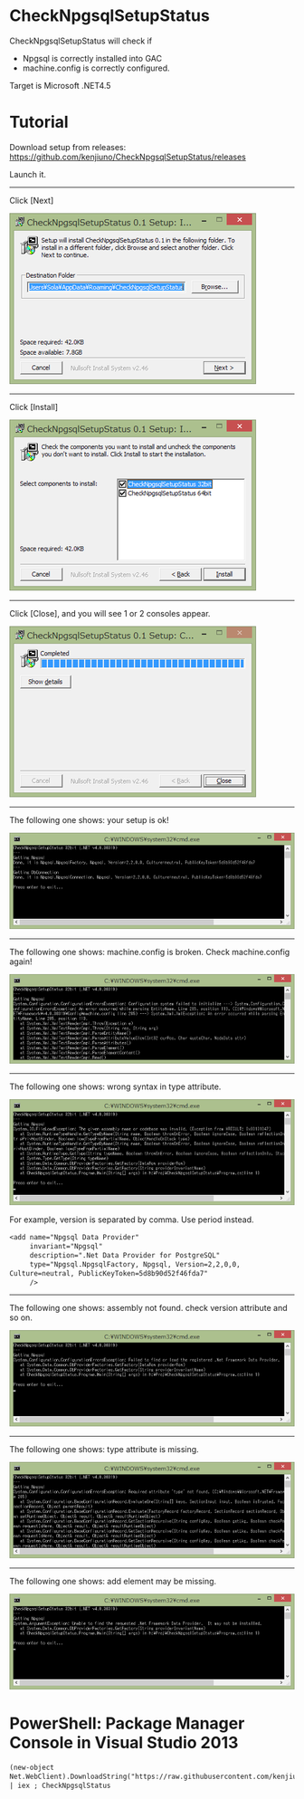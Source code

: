 CheckNpgsqlSetupStatus
======================

CheckNpgsqlSetupStatus will check if
- Npgsql is correctly installed into GAC
- machine.config is correctly configured.

Target is Microsoft .NET4.5

Tutorial
========

Download setup from releases: https://github.com/kenjiuno/CheckNpgsqlSetupStatus/releases

Launch it.

---

Click [Next]

![Setup1](https://raw.githubusercontent.com/kenjiuno/CheckNpgsqlSetupStatus/master/_Setup1.png)

---

Click [Install]

![Setup2](https://raw.githubusercontent.com/kenjiuno/CheckNpgsqlSetupStatus/master/_Setup2.png)

---

Click [Close], and you will see 1 or 2 consoles appear.

![Setup3](https://raw.githubusercontent.com/kenjiuno/CheckNpgsqlSetupStatus/master/_Setup3.png)

---

The following one shows: your setup is ok!

![Ok](https://raw.githubusercontent.com/kenjiuno/CheckNpgsqlSetupStatus/master/_Ok.png)

---

The following one shows: machine.config is broken. Check machine.config again!

![WrongXml](https://raw.githubusercontent.com/kenjiuno/CheckNpgsqlSetupStatus/master/_WrongXml.png)

---

The following one shows: wrong syntax in type attribute.

![WrongTypeSyntax](https://raw.githubusercontent.com/kenjiuno/CheckNpgsqlSetupStatus/master/_WrongTypeSyntax.png)

For example, version is separated by comma. Use period instead.
```
<add name="Npgsql Data Provider" 
     invariant="Npgsql" 
     description=".Net Data Provider for PostgreSQL" 
     type="Npgsql.NpgsqlFactory, Npgsql, Version=2,2,0,0, Culture=neutral, PublicKeyToken=5d8b90d52f46fda7"
     />
```

---

The following one shows: assembly not found. check version attribute and so on.

![WrongType](https://raw.githubusercontent.com/kenjiuno/CheckNpgsqlSetupStatus/master/_WrongType.png)

---

The following one shows: type attribute is missing.

![NoAddType](https://raw.githubusercontent.com/kenjiuno/CheckNpgsqlSetupStatus/master/_NoAddType.png)

---

The following one shows: add element may be missing.

![NoAdd](https://raw.githubusercontent.com/kenjiuno/CheckNpgsqlSetupStatus/master/_NoAdd.png)

PowerShell: Package Manager Console in Visual Studio 2013
=========================================================

```
(new-object Net.WebClient).DownloadString("https://raw.githubusercontent.com/kenjiuno/CheckNpgsqlSetupStatus/master/CheckNpgsqlStatus.ps1") | iex ; CheckNpgsqlStatus
```
